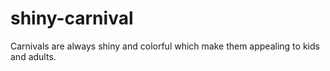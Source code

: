 # shiny-carnival
Carnivals are always shiny and colorful which make them appealing to kids and adults.

